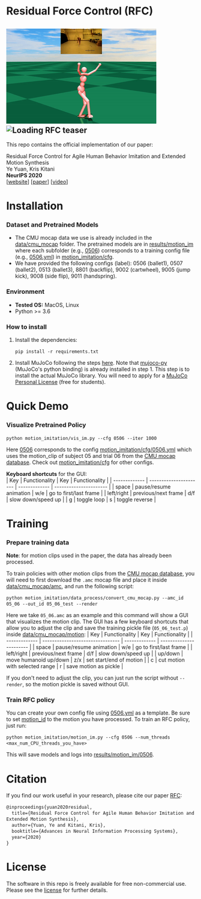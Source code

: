 # Residual Force Control (RFC)
![Loading RFC teaser](data/gif/teaser1.gif "DLow Overview") ![Loading RFC teaser](data/gif/teaser2.gif "DLow Overview")
---
This repo contains the official implementation of our paper:
  
Residual Force Control for Agile Human Behavior Imitation and Extended Motion Synthesis  
Ye Yuan, Kris Kitani  
**NeurIPS 2020**  
[[website](https://www.ye-yuan.com/rfc)] [[paper](https://arxiv.org/pdf/2006.07364.pdf)] [[video](https://youtu.be/XuzH1u78o1Y)]

# Installation 
### Dataset and Pretrained Models
* The CMU mocap data we use is already included in the [data/cmu_mocap](data/cmu_mocap) folder. The pretrained models are in [results/motion_im](results/motion_im) where each subfolder (e.g., [0506](results/motion_im/0506)) corresponds to a training config file (e.g., [0506.yml](motion_imitation/cfg/0506.yml)) in [motion_imitation/cfg](motion_imitation/cfg).
* We have provided the following configs (label): 
0506 (ballet1), 0507 (ballet2), 0513 (ballet3), 8801 (backflip), 9002 (cartwheel), 9005 (jump
kick), 9008 (side flip), 9011 (handspring).
### Environment
* **Tested OS:** MacOS, Linux
* Python >= 3.6
### How to install
1. Install the dependencies:
    ```
    pip install -r requirements.txt
    ```
2. Install MuJoCo following the steps [here](https://github.com/openai/mujoco-py#install-mujoco). Note that [mujoco-py](https://github.com/openai/mujoco-py) (MuJoCo's python binding) is already installed in step 1. This step is to install the actual MuJoCo library. You will need to apply for a [MuJoCo Personal License](https://www.roboti.us/license.html) (free for students).

# Quick Demo
### Visualize Pretrained Policy
```
python motion_imitation/vis_im.py --cfg 0506 --iter 1000
```
Here [0506](motion_imitation/cfg/0506.yml) corresponds to the config [motion_imitation/cfg/0506.yml](motion_imitation/cfg/0506.yml) which uses the motion_clip of subject 05 and trial 06 from the [CMU mocap database](http://mocap.cs.cmu.edu/). Check out [motion_imitation/cfg](motion_imitation/cfg) for other configs.

**Keyboard shortcuts** for the GUI:  
| Key           | Functionality          | Key           | Functionality          |
| ------------- | ---------------------- | ------------- | ---------------------- |
| space         | pause/resume animation | w/e           | go to first/last frame |
| left/right    | previous/next frame    | d/f           | slow down/speed up     |
| g             | toggle loop            | s             | toggle reverse         |

# Training
### Prepare training data
**Note**: for motion clips used in the paper, the data has already been processed.

To train policies with other motion clips from the [CMU mocap database](http://mocap.cs.cmu.edu/), you will need to first download the `.amc` mocap file and place it inside [data/cmu_mocap/amc](data/cmu_mocap/amc), and run the following script:
```
python motion_imitation/data_process/convert_cmu_mocap.py --amc_id 05_06 --out_id 05_06_test --render
```
Here we take `05_06.amc` as an example and this command will show a GUI that visualizes the motion clip. The GUI has a few keyboard shortcuts that allow you to adjust the clip and save the training pickle file (`05_06_test.p`) inside [data/cmu_mocap/motion](data/cmu_mocap/motion):
| Key           | Functionality                    | Key           | Functionality           |
| ------------- | -------------------------------- | ------------- | ----------------------- |
| space         | pause/resume animation           | w/e           | go to first/last frame  |
| left/right    | previous/next frame              | d/f           | slow down/speed up      |
| up/down       | move humanoid up/down            | z/x           | set start/end of motion |
| c             | cut motion with selected range   | r             | save motion as pickle   |

If you don't need to adjust the clip, you can just run the script without `--render`, so the motion pickle is saved without GUI.


### Train RFC policy
You can create your own config file using [0506.yml](motion_imitation/cfg/0506.yml) as a template. Be sure to set [motion_id](motion_imitation/cfg/0506.yml#L2) to the motion you have processed. To train an RFC policy, just run:
```
python motion_imitation/motion_im.py --cfg 0506 --num_threads <max_num_CPU_threads_you_have>
```
This will save models and logs into [results/motion_im/0506](results/motion_im/0506).

# Citation
If you find our work useful in your research, please cite our paper [RFC](https://www.ye-yuan.com/rfc):
```
@inproceedings{yuan2020residual,
  title={Residual Force Control for Agile Human Behavior Imitation and Extended Motion Synthesis},
  author={Yuan, Ye and Kitani, Kris},
  booktitle={Advances in Neural Information Processing Systems},
  year={2020}
}
```

# License
The software in this repo is freely available for free non-commercial use. Please see the [license](LICENSE) for further details.
